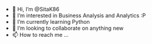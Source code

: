 - 👋 Hi, I’m @SitaK86
- 👀 I’m interested in Business Analysis and Analytics :P
- 🌱 I’m currently learning Python
- 💞️ I’m looking to collaborate on anything new
- 📫 How to reach me ...

<!---
SitaK86/SitaK86 is a ✨ special ✨ repository because its `README.md` (this file) appears on your GitHub profile.
You can click the Preview link to take a look at your changes.
--->
